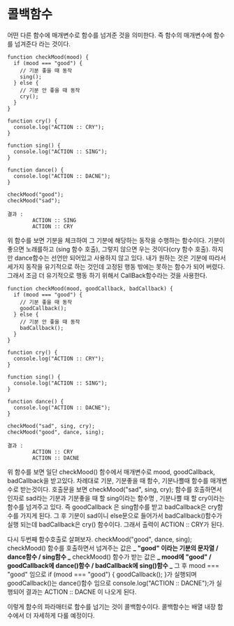 # 콜백함수

어떤 다른 함수에 매개변수로 함수를 넘겨준 것을 의미한다.
즉 함수의 매개변수에 함수를 넘겨준다 라는 것이다.

```
function checkMood(mood) {
  if (mood === "good") {
    // 기분 좋을 때 동작
    sing();
  } else {
    // 기분 안 좋을 때 동작
    cry();
  }
}

function cry() {
  console.log("ACTION :: CRY");
}

function sing() {
  console.log("ACTION :: SING");
}

function dance() {
  console.log("ACTION :: DACNE");
}

checkMood("good");
checkMood("sad");

결과 :
        ACTION :: SING
        ACTION :: CRY
```

위 함수를 보면 기분을 체크하여 그 기분에 해당하는 동작을 수행하는 함수이다.
기분이 좋으면 노래를하고 (sing 함수 호출), 그렇지 않으면 우는 것이다(cry 함수 호출).
하지만 dance함수는 선언만 되어있고 사용하지 않고 있다. 내가 원하는 것은 기분에 따라서 세가지 동작을 유기적으로 하는 것인데 고정된 행동 밖에는 못하는 함수가 되어 버렸다. 그래서 조금 더 유기적으로 행동 하기 위해서 CallBack함수라는 것을 사용한다.

```
function checkMood(mood, goodCallback, badCallback) {
  if (mood === "good") {
    // 기분 좋을 때 동작
    goodCallback();
  } else {
    // 기분 안 좋을 때 동작
    badCallback();
  }
}

function cry() {
  console.log("ACTION :: CRY");
}

function sing() {
  console.log("ACTION :: SING");
}

function dance() {
  console.log("ACTION :: DACNE");
}

checkMood("sad", sing, cry);
checkMood("good", dance, sing);

결과 :
        ACTION :: CRY
        ACTION :: DACNE
```

위 함수를 보면 일단 checkMood() 함수에서 매개변수로 mood, goodCallback, badCallback을 받고있다.
차례대로 기분, 기분좋을 때 함수, 기분나쁠때 함수를 매개변수로 받는것이다.
호출문을 보면 checkMood("sad", sing, cry); 함수를 호출하면서 인자로 sad라는 기분과 기분좋을 때 할 sing이라는 함수명 , 기분나쁠 때 할 cry이라는 함수를 넘겨주고 있다.
즉 goodCallback 은 sing함수를 받고 badCallback은 cry함수를 가지게 된다.
그 후 기분이 sad이니 else문으로 들어가서 badCallback()함수가 실행 되는데 badCallback은 cry() 함수이다. 그래서 출력이 ACTION :: CRY가 된다.

다시 두번째 함수호출로 살펴보자.
checkMood("good", dance, sing);
checkMood() 함수를 호출하면서 넘겨주는 값은 **_ "good" 이라는 기분의 문자열 / dance함수 / sing함수 _**
checkMood() 함수가 받는 값은 **_ mood에 "good" / goodCallback에 dance()함수 / badCallback에 sing()함수 _**
그 후 mood === "good" 임으로 if (mood === "good") { goodCallback(); }가 실행되며 goodCallback()는 dance()함수 임으로 console.log("ACTION :: DACNE");가 실행되어
결과는 ACTION :: DACNE 이 나오게 된다.

이렇게 함수의 파라매터로 함수를 넘기는 것이 콜백함수이다. 콜백함수는 배열 내장 함수에서 더 자세하게 다룰 예정이다.
